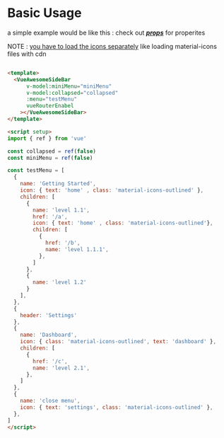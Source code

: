 # Basic Usage

a simple example would be like this : 
check out [**_props_**](#props) for properites

NOTE : <ins>you have to load the icons separately</ins> like loading material-icons files with cdn

```html

<template>
  <VueAwesomeSideBar
      v-model:miniMenu="miniMenu"
      v-model:collapsed="collapsed"
      :menu="testMenu"
      vueRouterEnabel
    ></VueAwesomeSideBar>
</template>

<script setup>
import { ref } from 'vue'

const collapsed = ref(false)
const miniMenu = ref(false)

const testMenu = [
  {
    name: 'Getting Started',
    icon: { text: 'home' , class: 'material-icons-outlined' },
    children: [
      {
        name: 'level 1.1',
        href: '/a',
        icon: { text: 'home' , class: 'material-icons-outlined'},
        children: [
          {
            href: '/b',
            name: 'level 1.1.1',
          },
        ]
      },
      {
        name: 'level 1.2'
      }
    ],
  },
  {
    header: 'Settings'
  },
  {
    name: 'Dashboard',
    icon: { class: 'material-icons-outlined', text: 'dashboard' },
    children: [
      {
        href: '/c',
        name: 'level 2.1',
      },
    ]
  },
  {
    name: 'close menu',
    icon: { text: 'settings', class: 'material-icons-outlined' },
  },
]
</script>
```
